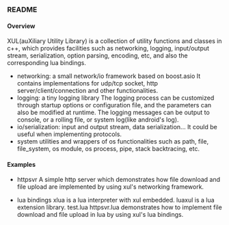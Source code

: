### README

#### Overview
XUL(auXiliary Utility Library) is a collection of utility functions and classes in c++, which provides facilities such as networking, logging, input/output stream, serialization, option parsing, encoding, etc, and also the corresponding lua bindings.
* networking: a small network/io framework based on boost.asio
It contains implementations for udp/tcp socket, http server/client/connection and other functionalities.
* logging: a tiny logging library
The logging process can be customized through startup options or configuration file, and the parameters can also be modified at runtime. The logging messages can be output to console, or a rolling file, or system log(like android's log).
* io/serialization: input and output stream, data serialization...
It could be useful when implementing protocols.
* system utilities and wrappers of os functionalities such as path, file, file_system, os module, os process, pipe, stack backtracing, etc.

#### Examples
* httpsvr
A simple http server which demonstrates how file download and file upload are implemented by using xul's networking framework.

* lua bindings
xlua is a lua interpreter with xul embedded.
luaxul is a lua extension library.
test.lua
httpsvr.lua demonstrates how to implement file download and file upload in lua by using xul's lua bindings.
